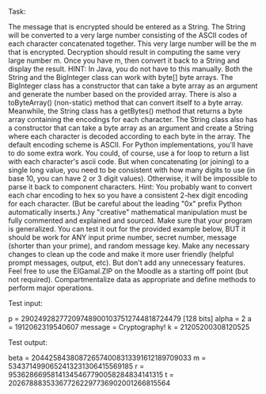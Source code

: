Task:

The message that is encrypted should be entered as a String. The String will be converted to a very large number consisting of the ASCII codes of each character concatenated together. This very large number will be the m that is encrypted.
Decryption should result in computing the same very large number m. Once you have m, then convert it back to a String and display the result.
HINT: In Java, you do not have to this manually. Both the String and the BigInteger class can work with byte[] byte arrays.
The BigInteger class has a constructor that can take a byte array as an argument and generate the number based on the provided array. There is also a toByteArray() (non-static) method that can convert itself to a byte array.
Meanwhile, the String class has a getBytes() method that returns a byte array containing the encodings for each character. The String class also has a constructor that can take a byte array as an argument and create a String where each character is decoded according to each byte in the array. The default encoding scheme is ASCII.
For Python implementations, you'll have to do some extra work.
You could, of course, use a for loop to return a list with each character's ascii code. But when concatenating (or joining) to a single long value, you need to be consistent with how many digits to use (in base 10, you can have 2 or 3 digit values). Otherwise, it will be impossible to parse it back to component characters.
Hint: You probably want to convert each char encoding to hex so you have a consistent 2-hex digit encoding for each character. (But be careful about the leading "0x" prefix Python automatically inserts.)
Any "creative" mathematical manipulation must be fully commented and explained and sourced.
Make sure that your program is generalized. You can test it out for the provided example below, BUT it should be work for ANY input prime number, secret number, message (shorter than your prime), and random message key.
Make any necessary changes to clean up the code and make it more user friendly (helpful prompt messages, output, etc). But don't add any unnecessary features.
Feel free to use the ElGamal.ZIP on the Moodle as a starting off point (but not required). Compartmentalize data as appropriate and define methods to perform major operations.

Test input:

p = 290249282772097489001037512744818724479 [128 bits]
alpha = 2
a = 1912062319540607
message = Cryptography!
k = 21205200308120525

Test output:

beta = 204425843808726574008313391612189709033
m = 5343714990652413231306415569185
r = 95362866958141345467790058284834141315
t = 202678883533677262297736902001266815564
